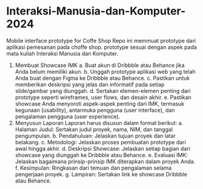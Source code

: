# Interaksi-Manusia-dan-Komputer-2024
Mobile interface prototype for Coffe Shop
Repo ini memmuat prototype dari aplikasi pemesanan pada choffe shop.
prototype sesuai dengan aspek pada mata kuliah Interaksi Manusia dan Komputer.

1. Membuat Showcase IMK
a. Buat akun di Dribbble atau Behance jika Anda belum memiliki akun.
b. Unggah prototype aplikasi web yang telah Anda buat dengan Figma ke Dribbble atau Behance.
c. Pastikan untuk memberikan deskripsi yang jelas dan informatif pada setiap slide/gambar yang 
diunggah.
d. Sertakan elemen-elemen penting dari prototype seperti wireframes, user flows, dan desain 
akhir.
e. Pastikan showcase Anda menyoroti aspek-aspek penting dari IMK, termasuk kegunaan 
(usability), antarmuka pengguna (user interface), dan pengalaman pengguna (user experience).
2. Menyusun Laporan
Laporan harus disusun dalam format berikut:
a. Halaman Judul: Sertakan judul proyek, nama, NIM, dan tanggal pengumpulan.
b. Pendahuluan: Jelaskan tujuan proyek dan latar belakang.
c. Metodologi: Jelaskan proses pembuatan prototype dari awal hingga akhir.
d. Deskripsi Showcase: Jelaskan setiap bagian dari showcase yang diunggah ke Dribbble atau 
Behance.
e. Evaluasi IMK: Jelaskan bagaimana prinsip-prinsip IMK diterapkan dalam proyek Anda.
f. Kesimpulan: Ringkasan dari temuan dan pengalaman selama pengerjaan proyek.
g. Lampiran: Sertakan link ke showcase Dribbble atau Behance.
